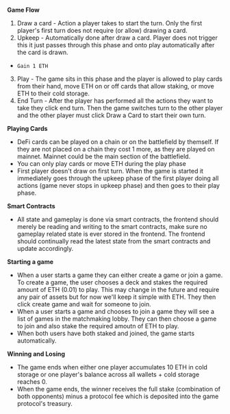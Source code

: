 **Game Flow**
1. Draw a card - Action a player takes to start the turn. Only the first player's first turn does not require (or allow) drawing a card.
2. Upkeep - Automatically done after draw a card. Player does not trigger this it just passes through this phase and onto play automatically after the card is drawn. 
*     Gain 1 ETH
3. Play - The game sits in this phase and the player is allowed to play cards from their hand, move ETH on or off cards that allow staking, or move ETH to their cold storage. 
4. End Turn - After the player has performed all the actions they want to take they click end turn. Then the game switches turn to the other player and the other player must click Draw a Card to start their own turn. 

**Playing Cards**
* DeFi cards can be played on a chain or on the battlefield by themself. If they are not placed on a chain they cost 1 more, as they are played on mainnet. Mainnet could be the main section of the battlefield. 
* You can only play cards or move ETH during the play phase
* First player doesn't draw on first turn. When the game is started it immediately goes through the upkeep phase of the first player doing all actions (game never stops in upkeep phase) and then goes to their play phase. 

**Smart Contracts**

* All state and gameplay is done via smart contracts, the frontend should merely be reading and writing to the smart contracts, make sure no gameplay related state is ever stored in the frontend. The frontend should continually read the latest state from the smart contracts and update accordingly. 

**Starting a game**

* When a user starts a game they can either create a game or join a game. To create a game, the user chooses a deck and stakes the required amount of ETH (0.01) to play. This may change in the future and require any pair of assets but for now we'll keep it simple with ETH. They then click create game and wait for someone to join.
* When a user starts a game and chooses to join a game they will see a list of games in the matchmaking lobby.  They can then choose a game to join and also stake the required amoutn of ETH to play. 
* When both users have both staked and joined, the game starts automatically. 

**Winning and Losing**
* The game ends when either one player accumulates 10 ETH in cold storage or one player's balance across all wallets + cold storage reaches 0.
* When the game ends, the winner receives the full stake (combination of both opponents) minus a protocol fee which is deposited into the game protocol's treasury.
